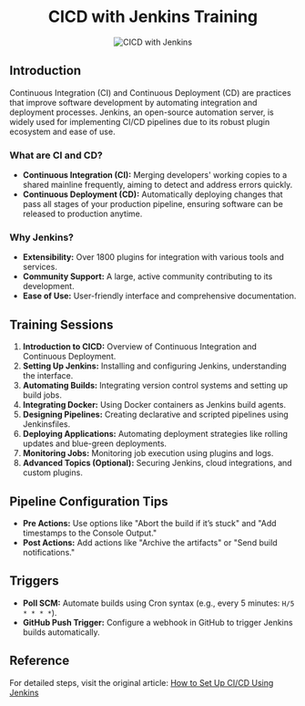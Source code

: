 <h1 align="center">CICD with Jenkins Training</h1>

<p align="center">
  <img src="https://drive.google.com/file/d/1j6BQf9eHSuEqFtWaQJ023ARETz2dl17a/view?usp=sharing" alt="CICD with Jenkins" />
</p>

<h2>Introduction</h2>
<p>
  Continuous Integration (CI) and Continuous Deployment (CD) are practices that improve software development by automating integration and deployment processes. 
  Jenkins, an open-source automation server, is widely used for implementing CI/CD pipelines due to its robust plugin ecosystem and ease of use.
</p>

<h3>What are CI and CD?</h3>
<ul>
  <li>
    <strong>Continuous Integration (CI):</strong> Merging developers' working copies to a shared mainline frequently, aiming to detect and address errors quickly.
  </li>
  <li>
    <strong>Continuous Deployment (CD):</strong> Automatically deploying changes that pass all stages of your production pipeline, ensuring software can be released to production anytime.
  </li>
</ul>

<h3>Why Jenkins?</h3>
<ul>
  <li><strong>Extensibility:</strong> Over 1800 plugins for integration with various tools and services.</li>
  <li><strong>Community Support:</strong> A large, active community contributing to its development.</li>
  <li><strong>Ease of Use:</strong> User-friendly interface and comprehensive documentation.</li>
</ul>

<h2>Training Sessions</h2>
<ol>
  <li><strong>Introduction to CICD:</strong> Overview of Continuous Integration and Continuous Deployment.</li>
  <li><strong>Setting Up Jenkins:</strong> Installing and configuring Jenkins, understanding the interface.</li>
  <li><strong>Automating Builds:</strong> Integrating version control systems and setting up build jobs.</li>
  <li><strong>Integrating Docker:</strong> Using Docker containers as Jenkins build agents.</li>
  <li><strong>Designing Pipelines:</strong> Creating declarative and scripted pipelines using Jenkinsfiles.</li>
  <li><strong>Deploying Applications:</strong> Automating deployment strategies like rolling updates and blue-green deployments.</li>
  <li><strong>Monitoring Jobs:</strong> Monitoring job execution using plugins and logs.</li>
  <li><strong>Advanced Topics (Optional):</strong> Securing Jenkins, cloud integrations, and custom plugins.</li>
</ol>

<h2>Pipeline Configuration Tips</h2>
<ul>
  <li>
    <strong>Pre Actions:</strong> Use options like "Abort the build if it’s stuck" and "Add timestamps to the Console Output."
  </li>
  <li>
    <strong>Post Actions:</strong> Add actions like "Archive the artifacts" or "Send build notifications."
  </li>
</ul>

<h2>Triggers</h2>
<ul>
  <li>
    <strong>Poll SCM:</strong> Automate builds using Cron syntax (e.g., every 5 minutes: <code>H/5 * * * *</code>).
  </li>
  <li>
    <strong>GitHub Push Trigger:</strong> Configure a webhook in GitHub to trigger Jenkins builds automatically.
  </li>
</ul>

<h2>Reference</h2>
<p>
  For detailed steps, visit the original article: 
  <a href="https://medium.com/@sharma0purnima/how-to-set-up-ci-cd-using-jenkins-8e17685136e7" target="_blank">
    How to Set Up CI/CD Using Jenkins
  </a>
</p>
